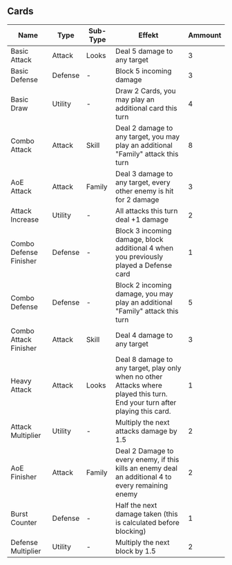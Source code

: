 ## Cards
| Name                  | Type    | Sub-Type | Effekt                                                                                                                      | Ammount |
|-----------------------|---------|----------|-----------------------------------------------------------------------------------------------------------------------------|--------|
| Basic Attack          | Attack  | Looks    | Deal 5 damage to any target                                                                                                 | 3      |
| Basic Defense         | Defense | -        | Block 5 incoming damage                                                                                                     | 3      |
| Basic Draw            | Utility | -        | Draw 2 Cards, you may play an additional card this turn                                                                     | 4      |
| Combo Attack          | Attack  | Skill    | Deal 2 damage to any target, you may play an additional "Family" attack this turn                                           | 8      |
| AoE Attack            | Attack  | Family   | Deal 3 damage to any target, every other enemy is hit for 2 damage                                                          | 3      |
| Attack Increase       | Utility | -        | All attacks this turn deal +1 damage                                                                                        | 2      |
| Combo Defense Finisher | Defense | -        | Block 3 incoming damage, block additional 4 when you previously played a Defense card                                       | 1      |
| Combo Defense         | Defense | -        | Block 2 incoming damage, you may play an additional "Family" attack this turn                                               | 5      |
| Combo Attack Finisher | Attack  | Skill    | Deal 4 damage to any target                                                                                                 | 3      |
| Heavy Attack          | Attack  | Looks    | Deal 8 damage to any target, play only when no other Attacks where played this turn. End your turn after playing this card. | 1      |
| Attack Multiplier     | Utility | -        | Multiply the next attacks damage by 1.5                                                                                     | 2      |
| AoE Finisher          | Attack  | Family  | Deal 2 Damage to every enemy, if this kills an enemy deal an additional 4 to every remaining enemy                          | 2      |
| Burst Counter         | Defense | -        | Half the next damage taken (this is calculated before blocking)                                                             | 1      |
| Defense Multiplier    | Utility | -        | Multiply the next block by 1.5                                                                                              | 2      |